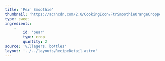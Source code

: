 ```yaml
---
title: 'Pear Smoothie'
thumbnail: 'https://acnhcdn.com/2.0/CookingIcon/FtrSmoothieOrangeCropped.png'
type: sweet
ingredients:
	-
		id: 'pear'
		type: crop
		quantity: 2
source: 'villagers, bottles'
layout: '../../layouts/RecipeDetail.astro'
---
```

